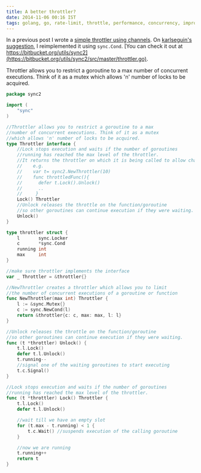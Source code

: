 ```yaml
---
title: A better throttler?
date: 2014-11-06 00:16 IST
tags: golang, go, rate-limit, throttle, performance, concurrency, improved, mutex
---
```


In a previous post I wrote a [simple throttler using channels](http://code.websrvr.in/2014/11/04/simple-function-throttler-in-golang/).
On [karlseguin's suggestion](http://www.reddit.com/r/golang/comments/2l6ujc/simple_function_throttler_in_go/clsbvox),
I reimplemented it using `sync.Cond`. [You can check it out at https://bitbucket.org/utils/sync2](https://bitbucket.org/utils/sync2/src/master/throttler.go).

Throttler allows you to restrict a goroutine to a max number of concurrent executions. Think of
it as a mutex which allows 'n' number of locks to be acquired.

~~~go
package sync2

import (
	"sync"
)

//Throttler allows you to restrict a goroutine to a max
//number of concurrent executions. Think of it as a mutex
//which allows 'n' number of locks to be acquired.
type Throttler interface {
	//Lock stops execution and waits if the number of goroutines
	//running has reached the max level of the throttler.
	//It returns the throttler on which it is being called to allow chaining
	//    e.g.
	//    var t= sync2.NewThrottler(10)
	//    func throttledFunc(){
	//      defer t.Lock().Unlock()
	//      ..
	//     }
	Lock() Throttler
	//Unlock releases the throttle on the function/goroutine
	//so other goroutines can continue execution if they were waiting.
	Unlock()
}

type throttler struct {
	l       sync.Locker
	c       *sync.Cond
	running int
	max     int
}

//make sure throttler implements the interface
var _ Throttler = &throttler{}

//NewThrottler creates a throttler which allows you to limit
//the number of concurrent executions of a goroutine or function
func NewThrottler(max int) Throttler {
	l := &sync.Mutex{}
	c := sync.NewCond(l)
	return &throttler{c: c, max: max, l: l}
}

//Unlock releases the throttle on the function/goroutine
//so other goroutines can continue execution if they were waiting.
func (t *throttler) Unlock() {
	t.l.Lock()
	defer t.l.Unlock()
	t.running--
	//signal one of the waiting goroutines to start executing
	t.c.Signal()
}

//Lock stops execution and waits if the number of goroutines
//running has reached the max level of the throttler.
func (t *throttler) Lock() Throttler {
	t.l.Lock()
	defer t.l.Unlock()

	//wait till we have an empty slot
	for (t.max - t.running) < 1 {
		t.c.Wait() //suspends execution of the calling goroutine
	}

	//now we are running
	t.running++
	return t
}
~~~
